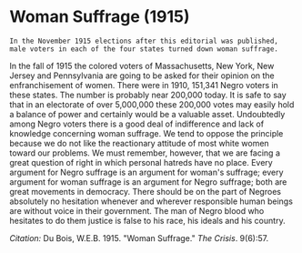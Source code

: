 # Woman Suffrage (1915)

```{margin}
In the November 1915 elections after this editorial was published, male voters in each of the four states turned down woman suffrage.
```


In the fall of 1915 the colored voters of Massachusetts, New York, New Jersey and Pennsylvania are going to be asked for their opinion on the enfranchisement of women. There were in 1910, 151,341 Negro voters in these states. The number is probably near 200,000 today. It is safe to say that in an electorate of over 5,000,000 these 200,000 votes may easily hold a balance of power and certainly would be a valuable asset. Undoubtedly among Negro voters there is a good deal of indifference and lack of knowledge concerning woman suffrage. We tend to oppose the principle because we do not like the reactionary attitude of most white women toward our problems. We must remember, however, that we are facing a great question of right in which personal hatreds have no place. Every argument for Negro suffrage is an argument for woman's suffrage; every argument for woman suffrage is an argument for Negro suffrage; both are great movements in democracy. There should be on the part of Negroes absolutely no hesitation whenever and wherever responsible human beings are without voice in their government. The man of Negro blood who hesitates to do them justice is false to his race, his ideals and his country.


*Citation:* Du Bois, W.E.B. 1915. "Woman Suffrage." *The Crisis*. 9(6):57.
